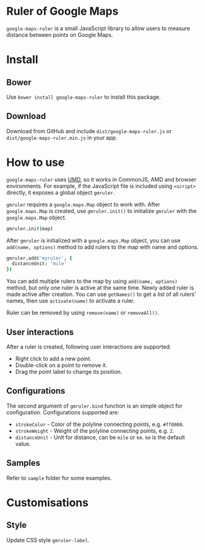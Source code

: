 Ruler of Google Maps
=================

`google-maps-ruler` is a small JavaScript library to allow users to measure distance between points on Google Maps.

# Install

## Bower

Use `bower install google-maps-ruler` to install this package.

## Download

Download from GitHub and include `dist/google-maps-ruler.js` or `dist/google-maps-ruler.min.js` in your app.

# How to use

`google-maps-ruler` uses [UMD](https://github.com/umdjs/umd), so it works in CommonJS, AMD and browser environments. For example, if the JavaScript file is included using `<script>` directly, it exposes a global object `gmruler`.

`gmruler` requires a `google.maps.Map` object to work with. After `google.maps.Map` is created, use `gmruler.init()` to initialize `gmruler` with the `google.maps.Map` object.

```coffeescript
gmruler.init(map)
```

After `gmruler` is initialized with a `google.maps.Map` object, you can use `add(name, options)` method to add rulers to the map with name and options.

```coffeescript
gmruler.add('myruler', {
  distanceUnit: 'mile'
})
```

You can add multiple rulers to the map by using `add(name, options)` method, but only one ruler is active at the same time. Newly added ruler is made active after creation. You can use `getNames()` to get a list of all rulers' names, then use `activate(name)` to activate a ruler.

Ruler can be removed by using `remove(name)` or `removeAll()`.

## User interactions

After a ruler is created, following user interactions are supported:

* Right click to add a new point.
* Double-click on a point to remove it.
* Drag the point label to change its position.

## Configurations

The second argument of `gmruler.bind` function is an simple object for configuration. Configurations supported are:

* `strokeColor` - Color of the polyline connecting points, e.g. `#ff0000`.
* `strokeWeight` - Weight of the polyline connecting points, e.g. `2`.
* `distanceUnit` - Unit for distance, can be `mile` or `km`. `km` is the default value.

## Samples

Refer to `sample` folder for some examples.

# Customisations

## Style

Update CSS style `gmruler-label`.
